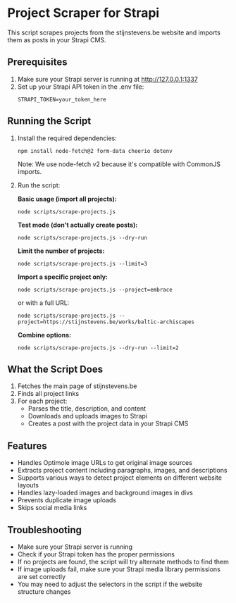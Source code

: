 # Project Scraper for Strapi

This script scrapes projects from the stijnstevens.be website and imports them as posts in your Strapi CMS.

## Prerequisites

1. Make sure your Strapi server is running at http://127.0.0.1:1337
2. Set up your Strapi API token in the .env file:
   ```
   STRAPI_TOKEN=your_token_here
   ```

## Running the Script

1. Install the required dependencies:
   ```
   npm install node-fetch@2 form-data cheerio dotenv
   ```
   
   Note: We use node-fetch v2 because it's compatible with CommonJS imports.

2. Run the script:

   **Basic usage (import all projects):**
   ```
   node scripts/scrape-projects.js
   ```

   **Test mode (don't actually create posts):**
   ```
   node scripts/scrape-projects.js --dry-run
   ```

   **Limit the number of projects:**
   ```
   node scripts/scrape-projects.js --limit=3
   ```

   **Import a specific project only:**
   ```
   node scripts/scrape-projects.js --project=embrace
   ```
   or with a full URL:
   ```
   node scripts/scrape-projects.js --project=https://stijnstevens.be/works/baltic-archiscapes
   ```

   **Combine options:**
   ```
   node scripts/scrape-projects.js --dry-run --limit=2
   ```

## What the Script Does

1. Fetches the main page of stijnstevens.be
2. Finds all project links
3. For each project:
   - Parses the title, description, and content
   - Downloads and uploads images to Strapi
   - Creates a post with the project data in your Strapi CMS

## Features

- Handles Optimole image URLs to get original image sources
- Extracts project content including paragraphs, images, and descriptions
- Supports various ways to detect project elements on different website layouts
- Handles lazy-loaded images and background images in divs
- Prevents duplicate image uploads
- Skips social media links

## Troubleshooting

- Make sure your Strapi server is running
- Check if your Strapi token has the proper permissions
- If no projects are found, the script will try alternate methods to find them
- If image uploads fail, make sure your Strapi media library permissions are set correctly
- You may need to adjust the selectors in the script if the website structure changes

